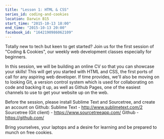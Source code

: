 ```yaml
---
title: "Lesson 1: HTML & CSS"
series_id: coding-and-cookies
location: Darwin B15
start_time: "2015-10-13 18:00"
end_time: "2015-10-13 20:00"
facebook_id: "1642190986062109"
---
```


Totally new to tech but keen to get started? Join us for the first session of "Coding & Cookies", our weekly web development classes especially for beginners.

In this session, we will be building an online CV so that you can showcase your skills! This will get you started with HTML and CSS, the first ports of call for any aspiring web developer. If time provides, we'll also be moving on to looking Git, a version control system which is used for collaborating on code and backing it up, as well as Github Pages, one of the easiest channels to use to get your website up on the web.

Before the session, please install Sublime Text and Sourcetree, and create an account on Github:
Sublime Text - <http://www.sublimetext.com/2>
Sourcetree (Git client) - <https://www.sourcetreeapp.com/>
Github - <https://github.com/>

Bring yourselves, your laptops and a desire for learning and be prepared to munch on free cookies.
